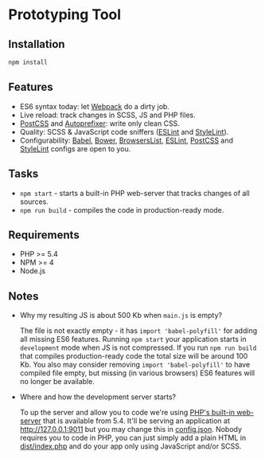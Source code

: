 # Prototyping Tool

## Installation

```bash
npm install
```

## Features

- ES6 syntax today: let [Webpack](https://github.com/webpack/webpack) do a dirty job.
- Live reload: track changes in SCSS, JS and PHP files.
- [PostCSS](https://github.com/postcss/postcss) and [Autoprefixer](https://github.com/postcss/autoprefixer): write only clean CSS.
- Quality: SCSS & JavaScript code sniffers ([ESLint](https://github.com/eslint/eslint) and [StyleLint](https://github.com/stylelint/stylelint)).
- Configurability: [Babel](.babelrc), [Bower](.bowerrc), [BrowsersList](.browserslistrc), [ESLint](.eslintrc), [PostCSS](.postcssrc) and [StyleLint](.stylelintrc) configs are open to you.

## Tasks

- `npm start` - starts a built-in PHP web-server that tracks changes of all sources.
- `npm run build` - compiles the code in production-ready mode.

## Requirements

- PHP >= 5.4
- NPM >= 4
- Node.js

## Notes

- Why my resulting JS is about 500 Kb when `main.js` is empty?

  The file is not exactly empty - it has `import 'babel-polyfill'` for adding all missing ES6 features. Running `npm start` your application starts in `development` mode when JS is not compressed. If you run `npm run build` that compiles production-ready code the total size will be around 100 Kb. You also may consider removing `import 'babel-polyfill'` to have compiled file empty, but missing (in various browsers) ES6 features will no longer be available.

- Where and how the development server starts?

  To up the server and allow you to code we're using [PHP's built-in web-server](http://php.net/manual/en/features.commandline.webserver.php) that is available from 5.4. It'll be serving an application at http://127.0.0.1:9011 but you may change this in [config.json](config.json). Nobody requires you to code in PHP, you can just simply add a plain HTML in [dist/index.php](dist/index.php) and do your app only using JavaScript and/or SCSS.
